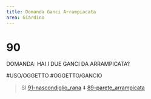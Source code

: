 ```yaml
---
title: Domanda Ganci Arrampiacata
area: Giardino
---
```

# 90
DOMANDA: HAI I DUE GANCI DA ARRAMPICATA?

#USO/OGGETTO #OGGETTO/GANCIO 

> SI [91-nascondiglio_rana](91-nascondiglio_rana.md)
> ⬇️ [89-parete_arrampicata](89-parete_arrampicata.md)
